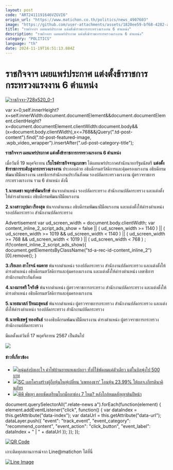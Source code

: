 ```yaml
---
layout: post
code: "ART2411191646VZGVI6"
origin_url: "https://www.matichon.co.th/politics/news_4907603"
image: "https://github.com/user-attachments/assets/1820ee59-bf68-4282-aed1-08191522101b"
title: "ราชกิจจาฯ เผยแพร่ประกาศ แต่งตั้งข้าราชการกระทรวงแรงงาน 6 ตำแหน่ง"
description: "ราชกิจจาฯ เผยแพร่ประกาศ แต่งตั้งข้าราชการกรทรวงแรงงาน 6 ตำแหน่ง"
category: "POLITICS"
language: "th"
date: 2024-11-19T16:51:13.884Z
---
```


# ราชกิจจาฯ เผยแพร่ประกาศ แต่งตั้งข้าราชการกระทรวงแรงงาน 6 ตำแหน่ง

[![](https://www.matichon.co.th/wp-content/uploads/2024/09/ราชกิจจา-728x520_0-1.jpg "ราชกิจจา-728x520_0-1")](https://www.matichon.co.th/wp-content/uploads/2024/09/ราชกิจจา-728x520_0-1.jpg)

var x=0;self.innerHeight?x=self.innerWidth:document.documentElement&&document.documentElement.clientHeight?x=document.documentElement.clientWidth:document.body&&(x=document.body.clientWidth),x<=768&&jQuery(".td-post-content").find(".td-post-featured-image, .wpb\_video\_wrapper").insertAfter(".ud-post-category-title");

**ราชกิจจาฯ เผยแพร่ประกาศ แต่งตั้งข้าราชการกรทรวงแรงงาน 6 ตำแหน่ง**

เมื่อวันที่ 19 พฤศจิกายน **เว็บไซต์ราชกิจจานุเบกษา** ได้เผยแพร่ประกาศสำนักนายกรัฐมนัสตรี **แต่งตั้งข้าราชการระดับสูงกระทรวงแรงงาน** ประกอบด้วย อธิบดีกรมสวัสดิการและคุ้มครองแรงงาน อธิบดีกรมพัฒนาฝีมือแรงงาน เลขาธิการสำนักงานประกันสังคม รองปลัดกระทรวงแรงงาน ผู้ตรวจราชการกระทรวงแรงงาน รวม 6 ตำแหน่ง ดังนี้

**1.นายเดชา พฤกษ์พัฒนรักษ์** พ้นจากตำแหน่ง รองปลัดกระทรวง สำนักงานปลัดกระทรวง และแต่งตั้งให้ดำรงตำแหน่ง อธิบดีกรมพัฒนาฝีมือแรงงาน

**2.นางสาวบุปผา เรืองสุด** พ้นจากตำแหนง อธิบดีกรมพัฒนาฝีมือแรงงาน และแต่งตั้งให้ดำรงตำแหน่งรองปลัดกระทรวง สำนักงานปลัดกระทรวง

Advertisement var ud\_screen\_width = document.body.clientWidth; var content\_inline\_2\_script\_ads\_show = false || ( ud\_screen\_width >= 1140 ) || ( ud\_screen\_width >= 1019 && ud\_screen\_width < 1140 ) || ( ud\_screen\_width >= 768 && ud\_screen\_width < 1019 ) || ( ud\_screen\_width < 768 ) ; if(!content\_inline\_2\_script\_ads\_show){ document.getElementsByClassName("td-a-rec-id-content\_inline\_2")\[0\].remove(); }

**3.เรือเอก สาโรจน์ คมคาย** พ้นจากตำแหน่ง รองปลัดกระทรวง สำนักงานปลัดกระทรวง และแต่งตั้งให้ดำรงตำแหน่ง อธิบดีกรมสวัสดิการและคุ้มครองแรงงาน และแต่งตั้งให้ดำรงตำแหน่ง เลขาธิการสำนักงานประกันสังคม

**4.นางมารศรี ใจรังษี** พ้นจากตำแหน่ง ผู้ตรวจราชการกระทรวง สำนักงานปลัดกระทรวง และแต่งตั้งให้ดำรงตำแหน่ง อธิบดีกรมสวัสดิการและคุ้มครองแรงงาน

**5.นายสมาสภ์ ปัทมะสุคนธ์** พ้นจากตำแหน่ง ผู้ตรวจราชการกระทรวง สำนักงานปลัดกระทรวง และแต่งตั้งให้ดำรงตำแหน่ง รองปลัดกระทรวง สำนักงานปลัดกระทรวง

**6.นายพิเชษฐ์ ทองพันธ์** รองอธิบดีกรมพัฒนาฝีมือแรงงาน ดำรงตำแหน่ง ผู้ตรวจราชการกระทรวง สำนักงานปลัดกระทรวง

มีผลตั้งแต่วันที่ 17 พฤศจิกายน 2567 เป็นต้นไป

![](https://www.matichon.co.th/wp-content/uploads/2024/11/S__3571868.jpg)

#### ข่าวที่เกี่ยวข้อง

*   [![](https://www.matichon.co.th/wp-content/uploads/2024/11/c121.jpg)หนุ่มส่งบิลเอะใจ ค่าไฟบ้านยายแพงแปลกๆ ทั้งที่ใช้พัดลมแค่ตัวเดียว แต่ในบิลพุ่งไป 500 บาท](https://www.matichon.co.th/social/news_4907588)
*   [![](https://www.matichon.co.th/wp-content/uploads/2024/11/sc2.jpg)SC เผยโครงสร้างผู้ถือหุ้นใหญ่เปลี่ยน ‘แพทองธาร’ โอนหุ้น 23.99% ให้บลจ.เกียรตินาคินภัทร](https://www.matichon.co.th/economy/news_4907592)
*   [![](https://www.matichon.co.th/wp-content/uploads/2024/11/c118.jpg)พีพี พัชญา ตอบชัดเตรียมโบกมือลาช่อง 7 ไหม? หลังใกล้หมดสัญญาต้นปีหน้า](https://www.matichon.co.th/entertainment/thai-entertainment/news_4907574)

document.querySelectorAll(".relate-news a").forEach(function(element) { element.addEventListener("click", function() { var dataIndex = this.getAttribute("data-index"); var dataUrl = this.getAttribute("data-url"); dataLayer.push({ "event": "track\_event", "event\_category": "recommend\_content", "event\_action": "click\_button", "event\_label": dataIndex + " | " + dataUrl }); }); });

[![QR Code](https://www.matichon.co.th/wp-content/uploads/2023/07/wob1371z.jpg)](https://lin.ee/ht0nDxX)

เกาะติดทุกสถานการณ์จาก Line@matichon ได้ที่นี่

[![Line Image](https://www.matichon.co.th/wp-content/uploads/2023/07/th.png)](https://lin.ee/ht0nDxX)